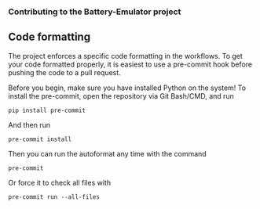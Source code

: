 ### Contributing to the Battery-Emulator project

## Code formatting
The project enforces a specific code formatting in the workflows. To get your code formatted properly, it is easiest to use a pre-commit hook before pushing the code to a pull request.

Before you begin, make sure you have installed Python on the system!
To install the pre-commit, open the repository via Git Bash/CMD, and run
```
pip install pre-commit
```
And then run 
```
pre-commit install
```
Then you can run the autoformat any time with the command
```
pre-commit
```
Or force it to check all files with
```
pre-commit run --all-files
```
